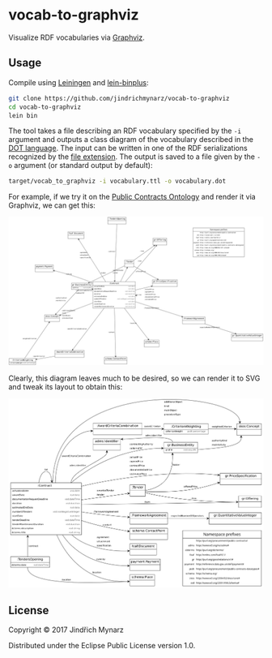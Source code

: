 # vocab-to-graphviz

Visualize RDF vocabularies via [Graphviz](http://www.graphviz.org).

## Usage

Compile using [Leiningen](http://leiningen.org) and [lein-binplus](https://github.com/BrunoBonacci/lein-binplus):

```bash
git clone https://github.com/jindrichmynarz/vocab-to-graphviz
cd vocab-to-graphviz
lein bin
```

The tool takes a file describing an RDF vocabulary specified by the `-i` argument and outputs a class diagram of the vocabulary described in the [DOT language](http://www.graphviz.org/doc/info/lang.html). The input can be written in one of the RDF serializations recognized by the [file extension](https://jena.apache.org/documentation/io/#command-line-tools). The output is saved to a file given by the `-o` argument (or standard output by default):

```bash
target/vocab_to_graphviz -i vocabulary.ttl -o vocabulary.dot
```

For example, if we try it on the [Public Contracts Ontology](https://github.com/opendatacz/public-contracts-ontology) and render it via Graphviz, we can get this:

![Example diagram](https://github.com/jindrichmynarz/vocab-to-graphviz/blob/master/examples/pco.png)

Clearly, this diagram leaves much to be desired, so we can render it to SVG and tweak its layout to obtain this:

![Cleaned diagram](https://github.com/jindrichmynarz/vocab-to-graphviz/blob/master/examples/pco_cleaned.png)

## License

Copyright © 2017 Jindřich Mynarz

Distributed under the Eclipse Public License version 1.0. 
